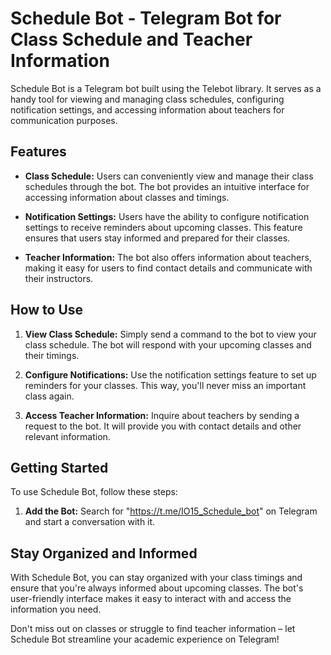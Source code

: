 # Schedule Bot - Telegram Bot for Class Schedule and Teacher Information

Schedule Bot is a Telegram bot built using the Telebot library. It serves as a handy tool for viewing and managing class schedules, configuring notification settings, and accessing information about teachers for communication purposes.

## Features

- **Class Schedule:** Users can conveniently view and manage their class schedules through the bot. The bot provides an intuitive interface for accessing information about classes and timings.

- **Notification Settings:** Users have the ability to configure notification settings to receive reminders about upcoming classes. This feature ensures that users stay informed and prepared for their classes.

- **Teacher Information:** The bot also offers information about teachers, making it easy for users to find contact details and communicate with their instructors.

## How to Use

1. **View Class Schedule:** Simply send a command to the bot to view your class schedule. The bot will respond with your upcoming classes and their timings.

2. **Configure Notifications:** Use the notification settings feature to set up reminders for your classes. This way, you'll never miss an important class again.

3. **Access Teacher Information:** Inquire about teachers by sending a request to the bot. It will provide you with contact details and other relevant information.

## Getting Started

To use Schedule Bot, follow these steps:

1. **Add the Bot:** Search for "https://t.me/IO15_Schedule_bot" on Telegram and start a conversation with it.


## Stay Organized and Informed

With Schedule Bot, you can stay organized with your class timings and ensure that you're always informed about upcoming classes. The bot's user-friendly interface makes it easy to interact with and access the information you need.

Don't miss out on classes or struggle to find teacher information – let Schedule Bot streamline your academic experience on Telegram!
